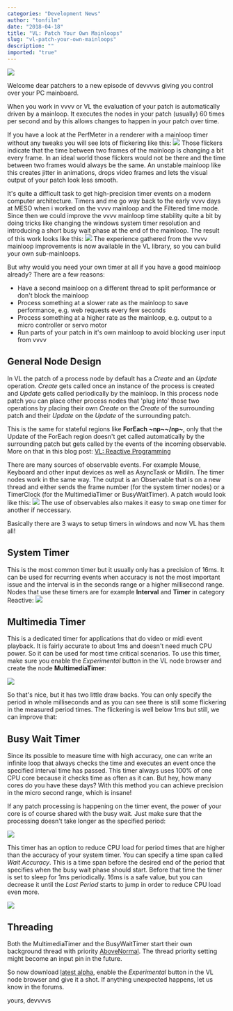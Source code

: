 ```yaml
---
categories: "Development News"
author: "tonfilm"
date: "2018-04-18"
title: "VL: Patch Your Own Mainloops"
slug: "vl-patch-your-own-mainloops"
description: ""
imported: "true"
---
```



![](6008359552_b4a187e8a7_0.jpg)

Welcome dear patchers to a new episode of devvvvs giving you control over your PC mainboard.

When you work in vvvv or VL the evaluation of your patch is automatically driven by a mainloop. It executes the nodes in your patch (usually) 60 times per second and by this allows changes to happen in your patch over time.

If you have a look at the PerfMeter in a renderer with a mainloop timer without any tweaks you will see lots of flickering like this:
![](ezgif-4-ab24972a94.gif)
Those flickers indicate that the time between two frames of the mainloop is changing a bit every frame. In an ideal world those flickers would not be there and the time between two frames would always be the same. An unstable mainloop like this creates jitter in animations, drops video frames and lets the visual output of your patch look less smooth.

It's quite a difficult task to get high-precision timer events on a modern computer architecture. Timers and me go way back to the early vvvv days at MESO when i worked on the vvvv mainloop and the Filtered time mode. Since then we could improve the vvvv mainloop time stability quite a bit by doing tricks like changing the windows system timer resolution and introducing a short busy wait phase at the end of the mainloop. The result of this work looks like this:
![](ezgif-4-9a43913155.gif) 
The experience gathered from the vvvv mainloop improvements is now available in the VL library, so you can build your own sub-mainloops.

But why would you need your own timer at all if you have a good mainloop already? There are a few reasons:
* Have a second mainloop on a different thread to split performance or don't block the mainloop
* Process something at a slower rate as the mainloop to save performance, e.g. web requests every few seconds
* Process something at a higher rate as the mainloop, e.g. output to a micro controller or servo motor
* Run parts of your patch in it's own mainloop to avoid blocking user input from vvvv
## General Node Design
In VL the patch of a process node by default has a *Create* and an *Update* operation. *Create* gets called once an instance of the process is created and *Update* gets called periodically by the mainloop. In this process node patch you can place other process nodes that 'plug into' those two operations by placing their own *Create* on the *Create* of the surrounding patch and their *Update* on the *Update* of the surrounding patch.

This is the same for stateful regions like **ForEach ~np~[](Reactive)~/np~**, only that the Update of the ForEach region doesn't get called automatically by the surrounding patch but gets called by the events of the incoming observable. More on that in this blog post: [VL: Reactive Programming](/blog/2017/vl-reactive-programming) 

There are many sources of observable events. For example Mouse, Keyboard and other input devices as well as AsyncTask or MidiIn. The timer nodes work in the same way. The output is an Observable that is on a new thread and either sends the frame number (for the system timer nodes) or a TimerClock (for the MultimediaTimer or BusyWaitTimer). A patch would look like this:
![](Timers00.PNG)
The use of observables also makes it easy to swap one timer for another if neccessary.

Basically there are 3 ways to setup timers in windows and now VL has them all!
## System Timer
This is the most common timer but it usually only has a precision of 16ms. It can be used for recurring events when accuracy is not the most important issue and the interval is in the seconds range or a higher millisecond range. Nodes that use these timers are for example **Interval** and **Timer** in category Reactive:
![](Timers01.PNG)
## Multimedia Timer
This is a dedicated timer for applications that do video or midi event playback. It is fairly accurate to about 1ms and doesn't need much CPU power. So it can be used for most time critical scenarios. To use this timer, make sure you enable the *Experimental* button in the VL node browser and create the node **MultimediaTimer**:

![](QcKd787Xto.gif)

So that's nice, but it has two little draw backs. You can only specify the period in whole milliseconds and as you can see there is still some flickering in the measured period times. The flickering is well below 1ms but still, we can improve that:
## Busy Wait Timer
Since its possible to measure time with high accuracy, one can write an infinite loop that always checks the time and executes an event once the specified interval time has passed. This timer always uses 100% of one CPU core because it checks time as often as it can. But hey, how many cores do you have these days? With this method you can achieve precision in the micro second range, which is insane!

If any patch processing is happening on the timer event, the power of your core is of course shared with the busy wait. Just make sure that the processing doesn't take longer as the specified period:

![](NbVtlpXEWA_0.gif)

This timer has an option to reduce CPU load for period times that are higher than the accuracy of your system timer. You can specify a time span called *Wait Accuracy*. This is a time span before the desired end of the period that specifies when the busy wait phase should start. Before that time the timer is set to sleep for 1ms periodically. 16ms is a safe value, but you can decrease it until the *Last Period* starts to jump in order to reduce CPU load even more.

![](WaitAccuracy.png) 
## Threading
Both the MultimediaTimer and the BusyWaitTimer start their own background thread with priority [AboveNormal](https://msdn.microsoft.com/en-us/library/system.threading.threadpriority(v=vs.110).aspx). The thread priority setting might become an input pin in the future.

So now download [latest alpha](https://vvvv.org/downloads/previews), enable the *Experimental* button in the VL node browser and give it a shot. If anything unexpected happens, let us know in the forums.

yours,
devvvvs